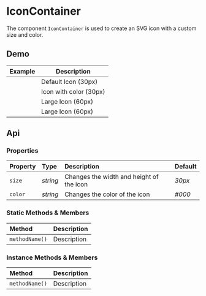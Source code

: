 # IconContainer
The component `IconContainer` is used to create an SVG icon with a custom size and color.

## Demo

<table>
  <thead>
    <tr>
      <th>Example</th>
      <th>Description</th>
    </tr>
  </thead>
  <tbody>
    <tr>
      <td><icon-container></icon-container></td>
      <td>Default Icon (30px)</td>
    </tr>
    <tr>
      <td><icon-container color="#f06653"></icon-container></td>
      <td>Icon with color (30px)</td>
    </tr>
    <tr>
      <td><icon-container size="60px"></icon-container></td>
      <td>Large Icon (60px)</td>
    </tr>
    <tr>
      <td>
        <icon-container size="60px src="../docs/sprite.svg#custom">
        </icon-container>
      </td>
      <td>Large Icon (60px)</td>
    </tr>
  </tbody>
</table>

## Api

### Properties

| Property | Type | Description | Default |
| :--- | :--- | :--- | :--- |
| `size` | *string* | Changes the width and height of the icon | *30px* |
| `color` | *string* | Changes the color of the icon | *#000* |

### Static Methods & Members

| Method | Description |
| :--- | :--- |
| `methodName()` | Description |

### Instance Methods & Members

| Method | Description |
| :--- | :--- |
| `methodName()` | Description |
